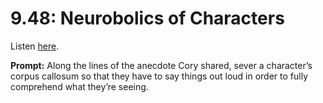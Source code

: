 # 9.48: Neurobolics of Characters 

Listen [here](http://www.writingexcuses.com/2014/11/30/writing-excuses-9-48-neurobolics-of-characters/). 

**Prompt:** Along the lines of the anecdote Cory shared, sever a character’s corpus callosum so that they have to say things out loud in order to fully comprehend what they’re seeing.